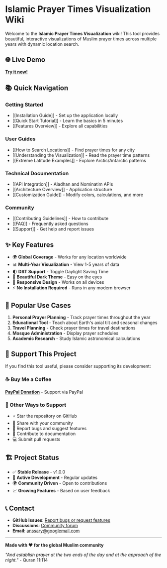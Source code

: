 # Islamic Prayer Times Visualization Wiki

Welcome to the **Islamic Prayer Times Visualization** wiki! This tool provides beautiful, interactive visualizations of Muslim prayer times across multiple years with dynamic location search.

## 🌐 Live Demo
**[Try it now!](https://sites.google.com/view/muslimprayertimesvisualization/)**

## 📚 Quick Navigation

### Getting Started
- [[Installation Guide]] - Set up the application locally
- [[Quick Start Tutorial]] - Learn the basics in 5 minutes
- [[Features Overview]] - Explore all capabilities

### User Guides
- [[How to Search Locations]] - Find prayer times for any city
- [[Understanding the Visualization]] - Read the prayer time patterns
- [[Extreme Latitude Examples]] - Explore Arctic/Antarctic patterns

### Technical Documentation  
- [[API Integration]] - Aladhan and Nominatim APIs
- [[Architecture Overview]] - Application structure
- [[Customization Guide]] - Modify colors, calculations, and more

### Community
- [[Contributing Guidelines]] - How to contribute
- [[FAQ]] - Frequently asked questions
- [[Support]] - Get help and report issues

## ✨ Key Features

- 🌍 **Global Coverage** - Works for any location worldwide
- 📊 **Multi-Year Visualization** - View 1-5 years of data
- 🌓 **DST Support** - Toggle Daylight Saving Time
- 🎨 **Beautiful Dark Theme** - Easy on the eyes
- 📱 **Responsive Design** - Works on all devices
- ⚡ **No Installation Required** - Runs in any modern browser

## 🎯 Popular Use Cases

1. **Personal Prayer Planning** - Track prayer times throughout the year
2. **Educational Tool** - Teach about Earth's axial tilt and seasonal changes  
3. **Travel Planning** - Check prayer times for travel destinations
4. **Mosque Administration** - Display prayer schedules
5. **Academic Research** - Study Islamic astronomical calculations

## 💖 Support This Project

If you find this tool useful, please consider supporting its development:

### ☕ Buy Me a Coffee
**[PayPal Donation](https://paypal.me/MElansary)** - Support via PayPal

### 🌟 Other Ways to Support
- ⭐ Star the repository on GitHub
- 🔄 Share with your community
- 🐛 Report bugs and suggest features
- 📝 Contribute to documentation
- 💻 Submit pull requests

## 🏗️ Project Status

- ✅ **Stable Release** - v1.0.0
- 🚀 **Active Development** - Regular updates
- 🌍 **Community Driven** - Open to contributions
- 📈 **Growing Features** - Based on user feedback

## 📞 Contact

- **GitHub Issues**: [Report bugs or request features](https://github.com/melans/islamic-prayer-times-visualization/issues)
- **Discussions**: [Community forum](https://github.com/melans/islamic-prayer-times-visualization/discussions)
- **Email**: anssary@googlemail.com

---

**Made with ❤️ for the global Muslim community**

*"And establish prayer at the two ends of the day and at the approach of the night."* - Quran 11:114